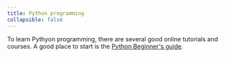 ```yaml
---
title: Python programming
collapsible: false
---
```

To learn Pythyon programming, there are several good online tutorials and courses. A good place to start is the [Python Beginner's guide](https://wiki.python.org/moin/BeginnersGuide).
